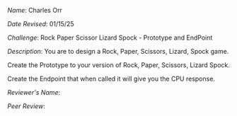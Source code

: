 *Name*: Charles Orr

*Date Revised*: 01/15/25

*Challenge*: Rock Paper Scissor Lizard Spock - Prototype and EndPoint

*Description*:
 You are to design a Rock, Paper, Scissors, Lizard, Spock game.

 Create the Prototype to your version of Rock, Paper, Scissors, Lizard Spock.

 Create the Endpoint that when called it will give you the CPU response.

*Reviewer's Name*: 

*Peer Review*: 